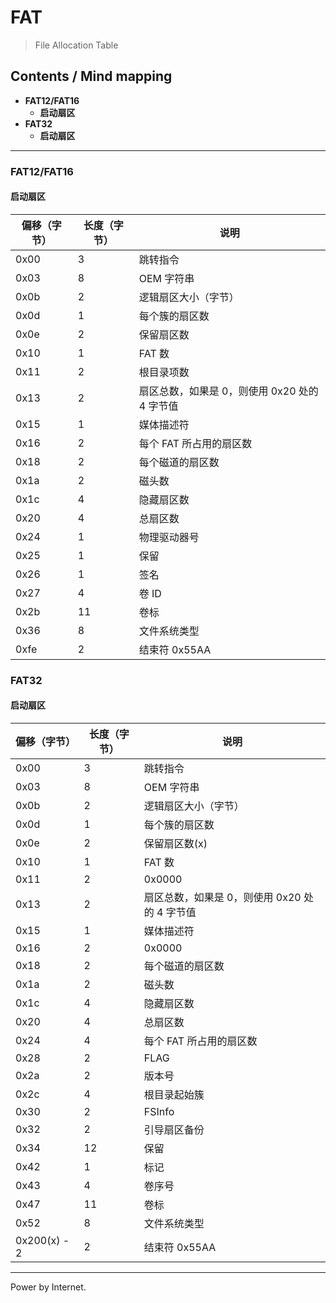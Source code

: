 # FAT
> File Allocation Table

## Contents / Mind mapping
- **FAT12/FAT16**
  - **启动扇区**
- **FAT32**
  - **启动扇区**

---

### FAT12/FAT16

#### 启动扇区

|偏移（字节）|长度（字节）|说明|
|------------|------------|----|
|0x00|3|跳转指令|
|0x03|8|OEM 字符串|
|0x0b|2|逻辑扇区大小（字节）|
|0x0d|1|每个簇的扇区数|
|0x0e|2|保留扇区数|
|0x10|1|FAT 数|
|0x11|2|根目录项数|
|0x13|2|扇区总数，如果是 0，则使用 0x20 处的 4 字节值|
|0x15|1|媒体描述符|
|0x16|2|每个 FAT 所占用的扇区数|
|0x18|2|每个磁道的扇区数|
|0x1a|2|磁头数|
|0x1c|4|隐藏扇区数|
|0x20|4|总扇区数|
|0x24|1|物理驱动器号|
|0x25|1|保留|
|0x26|1|签名|
|0x27|4|卷 ID|
|0x2b|11|卷标|
|0x36|8|文件系统类型|
|0xfe|2|结束符 0x55AA|


### FAT32

#### 启动扇区

|偏移（字节）|长度（字节）|说明|
|------------|------------|----|
|0x00|3|跳转指令|
|0x03|8|OEM 字符串|
|0x0b|2|逻辑扇区大小（字节）|
|0x0d|1|每个簇的扇区数|
|0x0e|2|保留扇区数(x)|
|0x10|1|FAT 数|
|0x11|2|0x0000|
|0x13|2|扇区总数，如果是 0，则使用 0x20 处的 4 字节值|
|0x15|1|媒体描述符|
|0x16|2|0x0000|
|0x18|2|每个磁道的扇区数|
|0x1a|2|磁头数|
|0x1c|4|隐藏扇区数|
|0x20|4|总扇区数|
|0x24|4|每个 FAT 所占用的扇区数|
|0x28|2|FLAG|
|0x2a|2|版本号|
|0x2c|4|根目录起始簇|
|0x30|2|FSInfo|
|0x32|2|引导扇区备份|
|0x34|12|保留|
|0x42|1|标记|
|0x43|4|卷序号|
|0x47|11|卷标|
|0x52|8|文件系统类型|
|0x200(x) - 2|2|结束符 0x55AA|


 ---
 Power by Internet.
